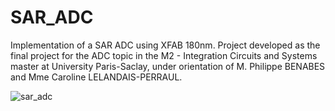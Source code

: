 # SAR_ADC
Implementation of a SAR ADC using XFAB 180nm. Project developed as the final project for the ADC topic in the M2 - Integration Circuits and Systems master at University Paris-Saclay, under orientation of M. Philippe BENABES and Mme Caroline LELANDAIS-PERRAUL.

![sar_adc](https://github.com/user-attachments/assets/9e707b41-566e-46e8-9b62-2127b73fdf9a)
